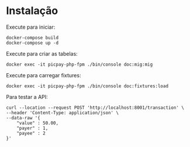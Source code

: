 # Instalação

Execute para iniciar:  
```
docker-compose build
docker-compose up -d
```

Execute para criar as tabelas:
```
docker exec -it picpay-php-fpm ./bin/console doc:mig:mig
```

Execute para carregar fixtures:
```
docker exec -it picpay-php-fpm ./bin/console doc:fixtures:load
```

Para testar a API:
```
curl --location --request POST 'http://localhost:8001/transaction' \
--header 'Content-Type: application/json' \
--data-raw '{
    "value" : 50.00,
    "payer" : 1,
    "payee" : 2
}'
 ```